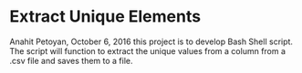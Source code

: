 # Extract Unique Elements
Anahit Petoyan, October 6, 2016
this project is to develop Bash Shell script.
The script will function to extract the unique values from  a column from a .csv file and saves 
them to a file.


